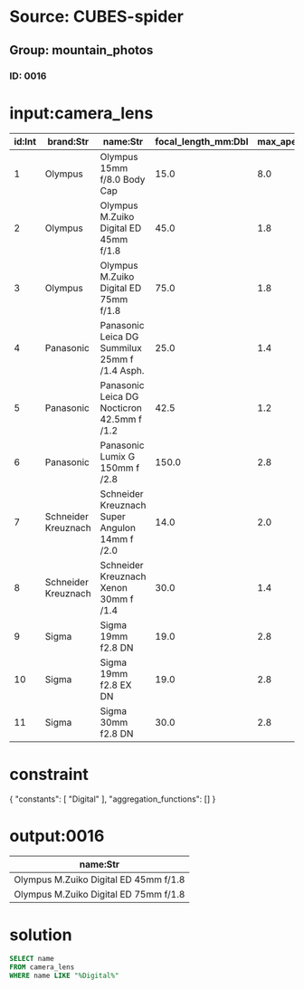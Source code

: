 # Source: CUBES-spider
## Group: mountain_photos
### ID: 0016

# input:camera_lens

| id:Int | brand:Str | name:Str | focal_length_mm:Dbl | max_aperture:Dbl |
|---|---|---|---|---|
| 1 | Olympus | Olympus 15mm f/8.0 Body Cap | 15.0 | 8.0 |
| 2 | Olympus | Olympus M.Zuiko Digital ED 45mm f/1.8 | 45.0 | 1.8 |
| 3 | Olympus | Olympus M.Zuiko Digital ED 75mm f/1.8 | 75.0 | 1.8 |
| 4 | Panasonic | Panasonic Leica DG Summilux 25mm f /1.4 Asph. | 25.0 | 1.4 |
| 5 | Panasonic | Panasonic Leica DG Nocticron 42.5mm f /1.2 | 42.5 | 1.2 |
| 6 | Panasonic | Panasonic Lumix G 150mm f /2.8 | 150.0 | 2.8 |
| 7 | Schneider Kreuznach | Schneider Kreuznach Super Angulon 14mm f /2.0 | 14.0 | 2.0 |
| 8 | Schneider Kreuznach | Schneider Kreuznach Xenon 30mm f /1.4 | 30.0 | 1.4 |
| 9 | Sigma | Sigma 19mm f2.8 DN | 19.0 | 2.8 |
| 10 | Sigma | Sigma 19mm f2.8 EX DN | 19.0 | 2.8 |
| 11 | Sigma | Sigma 30mm f2.8 DN | 30.0 | 2.8 |

# constraint

{
  "constants": [
    "Digital"
  ],
  "aggregation_functions": []
}

# output:0016

| name:Str |
|---|
| Olympus M.Zuiko Digital ED 45mm f/1.8 |
| Olympus M.Zuiko Digital ED 75mm f/1.8 |

# solution

```sql
SELECT name
FROM camera_lens
WHERE name LIKE "%Digital%"
```
